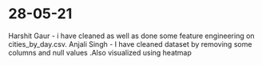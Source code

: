 # 28-05-21
Harshit Gaur - i have cleaned as well as done some feature engineering on cities_by_day.csv.
Anjali Singh - I have cleaned dataset by removing some columns and null values .Also visualized using heatmap
